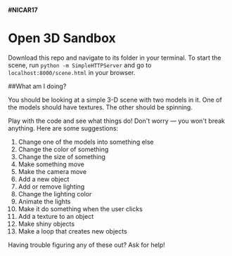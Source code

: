 #### #NICAR17

Open 3D Sandbox
======

Download this repo and navigate to its folder in your terminal.
To start the scene, run `python -m SimpleHTTPServer` and go to `localhost:8000/scene.html` in your browser.

##What am I doing?

You should be looking at a simple 3-D scene with two models in it. One of the models should have textures. The other should be spinning.

Play with the code and see what things do! Don't worry — you won't break anything. 
Here are some suggestions:
1. Change one of the models into something else
2. Change the color of something
3. Change the size of something
4. Make something move
5. Make the camera move
6. Add a new object
7. Add or remove lighting
8. Change the lighting color
9. Animate the lights
10. Make it do something when the user clicks
11. Add a texture to an object
12. Make shiny objects
13. Make a loop that creates new objects

Having trouble figuring any of these out? Ask for help!
